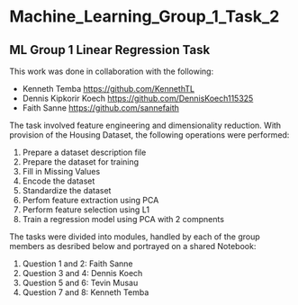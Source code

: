 # Machine_Learning_Group_1_Task_2

## ML Group 1 Linear Regression Task

This work was done in collaboration with the following:

- Kenneth Temba https://github.com/KennethTL
- Dennis Kipkorir Koech https://github.com/DennisKoech115325
- Faith Sanne https://github.com/sannefaith

The task involved feature engineering and dimensionality reduction.
With provision of the Housing Dataset, the following operations were performed:

1. Prepare a dataset description file
2. Prepare the dataset for training
3. Fill in Missing Values
4. Encode the dataset
5. Standardize the dataset
6. Perfom feature extraction using PCA
7. Perform feature selection using L1
8. Train a regression model using PCA with 2 compnents

The tasks were divided into modules, handled by each of the group members as desribed below and portrayed on a shared Notebook:

1. Question 1 and 2: Faith Sanne
2. Question 3 and 4: Dennis Koech
3. Question 5 and 6: Tevin Musau
4. Question 7 and 8: Kenneth Temba
